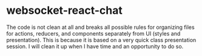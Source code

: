 # websocket-react-chat

The code is not clean at all and breaks all possible rules for organizing files for actions, reducers, and components separately from UI (styles and presentation). This is because it is based on a very quick class presentation session. I will clean it up when I have time and an opportunity to do so.
